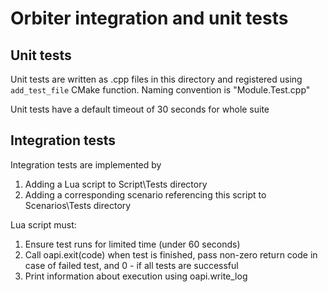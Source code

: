 # Orbiter integration and unit tests

## Unit tests

Unit tests are written as .cpp files in this directory and registered using `add_test_file` CMake function. Naming convention is "Module.Test.cpp"

Unit tests have a default timeout of 30 seconds for whole suite

## Integration tests

Integration tests are implemented by

1. Adding a Lua script to Script\Tests directory
1. Adding a corresponding scenario referencing this script to Scenarios\Tests directory

Lua script must:

1. Ensure test runs for limited time (under 60 seconds)
1. Call oapi.exit(code) when test is finished, pass non-zero return code in case of failed test, and 0 - if all tests are successful
1. Print information about execution using oapi.write_log
